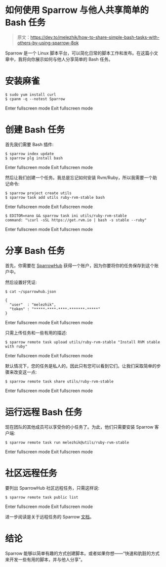 # 如何使用 Sparrow 与他人共享简单的 Bash 任务

> 原文：<https://dev.to/melezhik/how-to-share-simple-bash-tasks-with-others-by-using-sparrow-8ok>

Sparrow 是一个 Linux 脚本平台，可以简化日常的脚本工作和发布。在这篇小文章中，我将向你展示如何与他人分享简单的 Bash 任务。

# 安装麻雀

```
$ sudo yum install curl
$ cpanm -q --notest Sparrow 
```

Enter fullscreen mode Exit fullscreen mode

# 创建 Bash 任务

首先我们需要 Bash 插件:

```
$ sparrow index update
$ sparrow plg install bash 
```

Enter fullscreen mode Exit fullscreen mode

然后让我们创建一个任务。我总是忘记如何安装 Rvm/Ruby，所以我需要一个助记命令:

```
$ sparrow project create utils
$ sparrow task add utils ruby-rvm-stable bash 
```

Enter fullscreen mode Exit fullscreen mode

```
$ EDITOR=nano && sparrow task ini utils/ruby-rvm-stable
command: "\curl -sSL https://get.rvm.io | bash -s stable --ruby" 
```

Enter fullscreen mode Exit fullscreen mode

# 分享 Bash 任务

首先，你需要在 [SparrowHub](http://sparrowhub.org/) 获得一个账户，因为你要将你的任务保存到这个账户中。

然后设置好凭证:

```
$ cat ~/sparrowhub.json

{
  "user"  : "melezhik",
  "token" : "*****-****-****-*******-*****"
} 
```

Enter fullscreen mode Exit fullscreen mode

只需上传任务和一些有用的描述:

```
$ sparrow remote task upload utils/ruby-rvm-stable "Install RVM stable with ruby" 
```

Enter fullscreen mode Exit fullscreen mode

默认情况下，您的任务是私人的，因此只有您可以看到它们。让我们采取简单的步骤来改变这一点:

```
$ sparrow remote task share utils/ruby-rvm-stable 
```

Enter fullscreen mode Exit fullscreen mode

# 运行远程 Bash 任务

现在团队的其他成员可以享受你的小任务了。为此，他们只需要安装 Sparrow 客户端:

```
$ sparrow remote task run melezhik@utils/ruby-rvm-stable 
```

Enter fullscreen mode Exit fullscreen mode

# 社区远程任务

要列出 SparrowHub 社区远程任务，只需这样说:

```
$ sparrow remote task public list 
```

Enter fullscreen mode Exit fullscreen mode

进一步阅读是关于远程任务的 Sparrow [文档](https://github.com/melezhik/sparrow#remote-tasks)。

# 结论

Sparrow 能够以简单有趣的方式创建脚本。或者如果你想——“快速和肮脏的方式来开发一些有用的脚本，并与他人分享”。